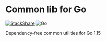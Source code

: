 # Common lib for Go
[![StackShare](http://img.shields.io/badge/tech-stack-0690fa.svg?style=flat)](https://stackshare.io/alexandria/alexandria-technologies)
![Go](https://github.com/alexandria-oss/common-go/workflows/Go/badge.svg)

Dependency-free common utilities for Go 1.15

